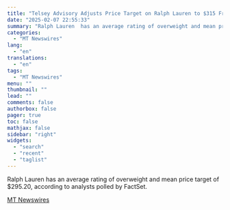 ```yaml
---
title: "Telsey Advisory Adjusts Price Target on Ralph Lauren to $315 From $265, Maintains Outperform Rating"
date: "2025-02-07 22:55:33"
summary: "Ralph Lauren  has an average rating of overweight and mean price target of $295.20, according to analysts polled by FactSet."
categories:
  - "MT Newswires"
lang:
  - "en"
translations:
  - "en"
tags:
  - "MT Newswires"
menu: ""
thumbnail: ""
lead: ""
comments: false
authorbox: false
pager: true
toc: false
mathjax: false
sidebar: "right"
widgets:
  - "search"
  - "recent"
  - "taglist"
---
```


Ralph Lauren has an average rating of overweight and mean price target of $295.20, according to analysts polled by FactSet.

[MT Newswires](https://www.tradingview.com/news/mtnewswires.com:20250207:A3312621:0/)
